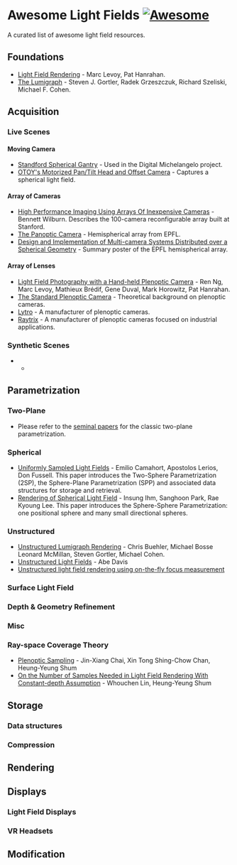 # Awesome Light Fields [![Awesome](https://cdn.rawgit.com/sindresorhus/awesome/d7305f38d29fed78fa85652e3a63e154dd8e8829/media/badge.svg)](https://github.com/sindresorhus/awesome)

A curated list of awesome light field resources.

## Foundations
* [Light Field Rendering](https://graphics.stanford.edu/papers/light/light-lores-corrected.pdf) - Marc Levoy, Pat Hanrahan.
* [The Lumigraph](https://www.microsoft.com/en-us/research/wp-content/uploads/2016/02/Gortler-SG96.pdf) - Steven J. Gortler, Radek Grzeszczuk, Richard Szeliski, Michael F. Cohen.

## Acquisition

### Live Scenes

#### Moving Camera
* [Standford Spherical Gantry](https://graphics.stanford.edu/projects/gantry/) - Used in the Digital Michelangelo project.
* [OTOY's Motorized Pan/Tilt Head and Offset Camera](https://www.youtube.com/watch?v=pyJUg-ja0cg) - Captures a spherical light field.

#### Array of Cameras
* [High Performance Imaging Using Arrays Of Inexpensive Cameras](http://citeseerx.ist.psu.edu/viewdoc/download?doi=10.1.1.363.5542&rep=rep1&type=pdf) - Bennett Wilburn. Describes the 100-camera reconfigurable array built at Stanford. 
* [The Panoptic Camera](http://lsm.epfl.ch/page-52820-en.html) - Hemispherical array from EPFL.
* [Design and Implementation of Multi-camera Systems Distributed over a Spherical Geometry](http://lsm.epfl.ch/files/content/sites/lsm/files/shared/Research%20Posters/diagrams2012_poster.pdf) - Summary poster of the EPFL hemispherical array.

#### Array of Lenses
* [Light Field Photography with a Hand-held Plenoptic Camera](https://classes.soe.ucsc.edu/cmps290b/Fall05/readings/lfcamera-150dpi.pdf) - Ren Ng, Marc Levoy, Mathieux Brédif, Gene Duval, Mark Horowitz, Pat Hanrahan.
* [The Standard Plenoptic Camera](http://www.plenoptic.info/) - Theoretical background on plenoptic cameras. 
* [Lytro](https://www.lytro.com/) - A manufacturer of plenoptic cameras.
* [Raytrix](https://www.raytrix.de/) - A manufacturer of plenoptic cameras focused on industrial applications.  


### Synthetic Scenes
* - 

## Parametrization

### Two-Plane
* Please refer to the [seminal papers](##fountations) for the classic two-plane parametrization.

### Spherical
* [Uniformly Sampled Light Fields](https://s3.amazonaws.com/academia.edu.documents/40263545/Uniformly_Sampled_Light_Fields20151122-28611-18fit5e.pdf?AWSAccessKeyId=AKIAJ56TQJRTWSMTNPEA&Expires=1466986432&Signature=BNSQFvjmX7iwT%2F1REsjSu%2BO0aF0%3D&response-content-disposition=inline%3B%20filename%3DUniformly_Sampled_Light_Fields.pdf) - Emilio Camahort, Apostolos Lerios, Don Fussell. This paper introduces the Two-Sphere Parametrization (2SP), the Sphere-Plane Parametrization (SPP) and associated data structures for storage and retrieval.
* [Rendering of Spherical Light Field](https://www.semanticscholar.org/paper/Rendering-of-spherical-light-fields-Ihm-Park/d93b91a371befc20a073a4971d07053e26e52c27/pdf) - Insung Ihm, Sanghoon Park, Rae Kyoung Lee. This paper introduces the Sphere-Sphere Parametrization: one positional sphere and many small directional spheres.

### Unstructured
* [Unstructured Lumigraph Rendering](https://dash.harvard.edu/bitstream/handle/1/2641679/Gortler_UnstructuredLumigraph.pdf) - Chris Buehler, Michael Bosse Leonard McMillan, Steven Gortler, Michael Cohen.
* [Unstructured Light Fields](https://dspace.mit.edu/bitstream/handle/1721.1/79226/844769861-MIT.pdf) - Abe Davis
* [Unstructured light field rendering using on-the-fly focus measurement](https://www.researchgate.net/profile/Keita_Takahashi2/publication/4181268_Keita_TAKAHASHI_Takeshi_NAEMURA_of_Information_Science_and_Technology_the_University_of/links/0deec53c3edac8ad59000000.pdf)

### Surface Light Field

### Depth & Geometry Refinement

### Misc

### Ray-space Coverage Theory
* [Plenoptic Sampling](http://citeseerx.ist.psu.edu/viewdoc/download?doi=10.1.1.387.2222&rep=rep1&type=pdf) - Jin-Xiang Chai, Xin Tong Shing-Chow Chan, Heung-Yeung Shum
* [On the Number of Samples Needed in Light Field Rendering With Constant-depth Assumption](http://www.cis.pku.edu.cn/faculty/vision/zlin/Publications/2000-CVPR-Light_Field_Sampling.pdf) - Whouchen Lin, Heung-Yeung Shum



## Storage
### Data structures


### Compression


## Rendering


## Displays
### Light Field Displays
### VR Headsets

## Modification

